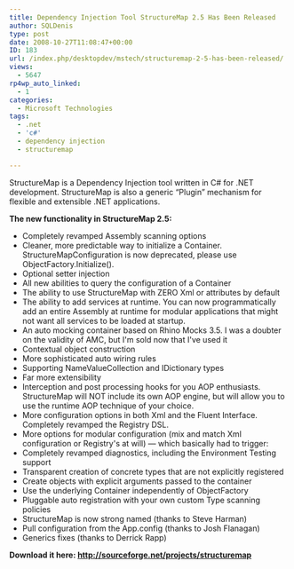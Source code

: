 ```yaml
---
title: Dependency Injection Tool StructureMap 2.5 Has Been Released
author: SQLDenis
type: post
date: 2008-10-27T11:08:47+00:00
ID: 183
url: /index.php/desktopdev/mstech/structuremap-2-5-has-been-released/
views:
  - 5647
rp4wp_auto_linked:
  - 1
categories:
  - Microsoft Technologies
tags:
  - .net
  - 'c#'
  - dependency injection
  - structuremap

---
```

StructureMap is a Dependency Injection tool written in C# for .NET development. StructureMap is also a generic “Plugin” mechanism for flexible and extensible .NET applications.

**The new functionality in StructureMap 2.5:** 

  * Completely revamped Assembly scanning options 
  * Cleaner, more predictable way to initialize a Container.&#160; StructureMapConfiguration is now deprecated, please use ObjectFactory.Initialize().
  * Optional setter injection 
  * All new abilities to query the configuration of a Container 
  * The ability to use StructureMap with ZERO Xml or attributes by default 
  * The ability to add services at runtime. You can now programmatically add an entire Assembly at runtime for modular applications that might not want all services to be loaded at startup. 
  * An auto mocking container based on Rhino Mocks 3.5. I was a doubter on the validity of AMC, but I'm sold now that I've used it 
  * Contextual object construction 
  * More sophisticated auto wiring rules 
  * Supporting NameValueCollection and IDictionary types 
  * Far more extensibility 
  * Interception and post processing hooks for you AOP enthusiasts. StructureMap will NOT include its own AOP engine, but will allow you to use the runtime AOP technique of your choice. 
  * More configuration options in both Xml and the Fluent Interface. Completely revamped the Registry DSL. 
  * More options for modular configuration (mix and match Xml configuration or Registry's at will) &#8212; which basically had to trigger: 
  * Completely revamped diagnostics, including the Environment Testing support 
  * Transparent creation of concrete types that are not explicitly registered 
  * Create objects with explicit arguments passed to the container 
  * Use the underlying Container independently of ObjectFactory 
  * Pluggable auto registration with your own custom Type scanning policies 
  * StructureMap is now strong named (thanks to Steve Harman) 
  * Pull configuration from the App.config (thanks to Josh Flanagan) 
  * Generics fixes (thanks to Derrick Rapp) 

**Download it here: http://sourceforge.net/projects/structuremap**